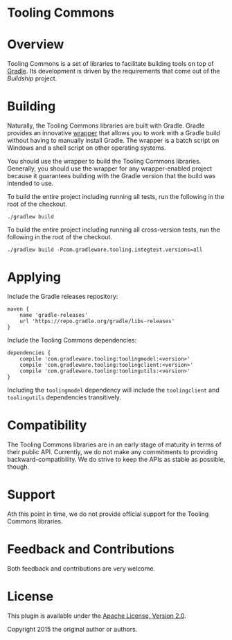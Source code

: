 Tooling Commons
===============

# Overview

Tooling Commons is a set of libraries to facilitate building tools on top of [Gradle](http://www.gradle.org). Its development is driven by the requirements that come
out of the _Buildship_ project.


# Building

Naturally, the Tooling Commons libraries are built with Gradle. Gradle provides an innovative [wrapper](http://gradle.org/docs/current/userguide/gradle_wrapper.html) that allows
you to work with a Gradle build without having to manually install Gradle. The wrapper is a batch script on Windows and a shell script on other operating systems.

You should use the wrapper to build the Tooling Commons libraries. Generally, you should use the wrapper for any wrapper-enabled project because it guarantees building with the
Gradle version that the build was intended to use.

To build the entire project including running all tests, run the following in the root of the checkout.

    ./gradlew build

To build the entire project including running all cross-version tests, run the following in the root of the checkout.

    ./gradlew build -Pcom.gradleware.tooling.integtest.versions=all

# Applying

Include the Gradle releases repository:

    maven {
        name 'gradle-releases'
        url 'https://repo.gradle.org/gradle/libs-releases'
    }

Include the Tooling Commons dependencies:

    dependencies {
        compile 'com.gradleware.tooling:toolingmodel:<version>'
        compile 'com.gradleware.tooling:toolingclient:<version>'
        compile 'com.gradleware.tooling:toolingutils:<version>'
    }

Including the `toolingmodel` dependency will include the `toolingclient` and `toolingutils` dependencies transitively.

# Compatibility

The Tooling Commons libraries are in an early stage of maturity in terms of their public API. Currently, we do not make
any commitments to providing backward-compatibility. We do strive to keep the APIs as stable as possible, though.


# Support

Ath this point in time, we do not provide official support for the Tooling Commons libraries.


# Feedback and Contributions

Both feedback and contributions are very welcome.


# License

This plugin is available under the [Apache License, Version 2.0](http://www.apache.org/licenses/LICENSE-2.0.html).

Copyright 2015 the original author or authors.
